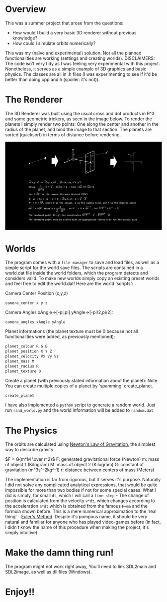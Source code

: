 # Overview
This was a summer project that arose from the questions:

* How would I build a very basic 3D renderer without previous knowledge?
* How could I simulate orbits numerically? 

This was my (naïve and experimental) solution. Not all the planned functionalities are working (settings and creating worlds).
DISCLAIMERS: The code isn't very tidy as I was feeling very experimental with this project. Nonetheless, it serves as a simple example of 3D graphics and basic physics. The classes are all in .h files (I was experimenting to see if it'd be better than doing cpp and h (spoiler: it's not)).

# The Renderer

The 3D Renderer was built using the usual cross and dot products in R^3 and some geometric trickery, as seen in the image below.
To render the planets I simply render two points: One along the center and another in the radius of the planet, and bind the image to that section.
The planets are sorted (quicksort) in terms of distance before rendering.

![This is an image](renderAlgorithm.png)

# Worlds

The program comes with a `file manager` to save and load files, as well as a simple script for the world save files.
The scripts are contained in a world.dat file inside the world folders, which the program detects and considers valid.
To make new worlds simply copy an existing preset worlds and feel free to edit the world.dat!
Here are the world 'scripts':

Camera Center Position (x,y,z)
```
camera_center x y z
```
Camera Angles xAngle->\[-pi,pi\] yAngle->\[-pi/2,pi/2\]:
```
camera_angles xAngle yAngle
```
Planet informations (the planet texture must be 0 because not all functionalities were added, as previously mentioned):
```
planet_colour R G B
planet_position X Y Z
planet_velocity Vx Vy Vz
planet_mass M
planet_radius R
planet_texture 0
```
Create a planet (with previously stated information about the planet):
Note: You can create multiple copies of a planet by 'spamming' create_planet.
```
create_planet
```

I have also implemented a `python` script to generate a random world. Just run `rand_world.py` and the world information will be added to `random.dat`

# The Physics

The orbits are calculated using [Newton's Law of Gravitation](https://en.wikipedia.org/wiki/Newton%27s_law_of_universal_gravitation), the simplest way to describe gravity:

$F = G{m*M \over r^2}$
F: generated gravitational force (Newton)
m: mass of object 1 (Kilogram)
M: mass of object 2 (Kilogram)
G: constant of gravitation (m^3s^-2kg^-1)
r: distance between centers of mass (Meters)

The implementation is far from rigorous, but it serves it's purpose.
Naturally I did not solve any complicated analytical expressions, that would be quite impossible for more than two bodies if not for some special cases.
What I did is simply, for small `dt`, which I will call a `time step` - The change of position is calculated from the velocity `v*dt`, which changes according to the acceleration `a*dt` which is obtained from the famous `F=ma` and the formula shown before.
This is a mere numerical approximation to the 'real thing' - [Euler's Method](https://en.wikipedia.org/wiki/Euler_method).
Despite it's pompous name, it should be very natural and familiar for anyone who has played video-games before (in fact, I didn't know the name of this procedure when making the project, it's simply intuitive).

# Make the damn thing run!

The program might not work right away, You'll need to link SDL2main and SDL2image, as well as dll files (Windows).

# Enjoy!!
